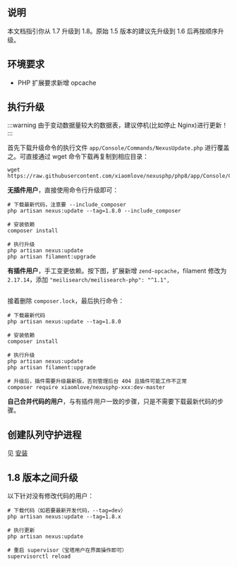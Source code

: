 <ArticleTopAd></ArticleTopAd>

## 说明
本文档指引你从 1.7 升级到 1.8。原始 1.5 版本的建议先升级到 1.6 后再按顺序升级。

## 环境要求

- PHP 扩展要求新增 opcache

## 执行升级

:::warning
由于变动数据量较大的数据表，建议停机(比如停止 Nginx)进行更新！
:::

首先下载升级命令的执行文件 `app/Console/Commands/NexusUpdate.php` 进行覆盖之。可直接通过 wget 命令下载再复制到相应目录：
```
wget https://raw.githubusercontent.com/xiaomlove/nexusphp/php8/app/Console/Commands/NexusUpdate.php
```

**无插件用户**，直接使用命令行升级即可：
```
# 下载最新代码，注意要 --include_composer
php artisan nexus:update --tag=1.8.0 --include_composer

# 安装依赖
composer install

# 执行升级
php artisan nexus:update
php artisan filament:upgrade
```

**有插件用户**，手工变更依赖。按下图，扩展新增 `zend-opcache`，filament 修改为 `2.17.14`，添加 `"meilisearch/meilisearch-php": "^1.1",`

<img :src="$withBase('/images/composer.json_1.8.png')">

接着删除 `composer.lock`，最后执行命令：
```
# 下载最新代码
php artisan nexus:update --tag=1.8.0

# 安装依赖
composer install

# 执行升级
php artisan nexus:update
php artisan filament:upgrade

# 升级后，插件需要升级最新版，否则管理后台 404 且插件可能工作不正常
composer require xiaomlove/nexusphp-xxx:dev-master
```

**自己合并代码的用户**，与有插件用户一致的步骤，只是不需要下载最新代码的步骤。

## 创建队列守护进程
见 [安装](./installation.md#创建队列守护进程-1-8需要)

## 1.8 版本之间升级

以下针对没有修改代码的用户：

```
# 下载代码（如若要最新开发代码，--tag=dev）
php artisan nexus:update --tag=1.8.x

# 执行更新
php artisan nexus:update

# 重启 supervisor（宝塔用户在界面操作即可）
supervisorctl reload
```